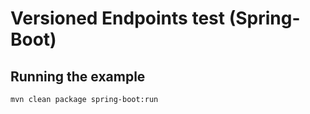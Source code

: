 # Versioned Endpoints test (Spring-Boot)

## Running the example
 ```shell
mvn clean package spring-boot:run  
 ```

